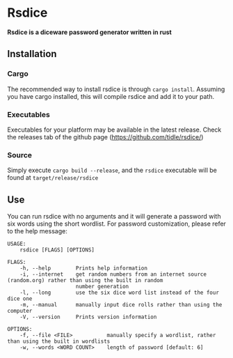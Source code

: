 # Rsdice
**Rsdice is a diceware password generator written in rust**

## Installation
### Cargo
The recommended way to install rsdice is through `cargo install`.
Assuming you have cargo installed, this will compile rsdice and add it to your path.
### Executables
Executables for your platform may be available in the latest release.
Check the releases tab of the github page (https://github.com/tidle/rsdice/)
### Source
Simply execute `cargo build --release`, and the `rsdice` executable will be found at `target/release/rsdice`

## Use
You can run rsdice with no arguments and it will generate a password with six words using the short wordlist.
For password customization, please refer to the help message:
```
USAGE:
    rsdice [FLAGS] [OPTIONS]

FLAGS:
    -h, --help        Prints help information
    -i, --internet    get random numbers from an internet source (random.org) rather than using the built in random
                      number generation
    -l, --long        use the six dice word list instead of the four dice one
    -m, --manual      manually input dice rolls rather than using the computer
    -V, --version     Prints version information

OPTIONS:
    -f, --file <FILE>           manually specify a wordlist, rather than using the built in wordlists
    -w, --words <WORD COUNT>    length of password [default: 6]
```